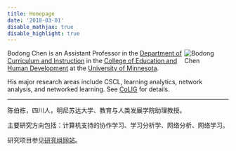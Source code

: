 ```yaml
---
title: Homepage
date: '2018-03-01'
disable_mathjax: true
disable_highlight: true
---
```


<img src="http://bodong.ch/assets/images/bodong.jpg" style="max-width:20%;min-width:80px;float:right;" alt="Bodong Chen" />

Bodong Chen is an Assistant Professor in the [Department of Curriculum and Instruction](http://www.cehd.umn.edu/ci/) in the [College of Education and Human Development](http://www.cehd.umn.edu/) at the [University of Minnesota](https://twin-cities.umn.edu/).

His major research areas include CSCL, learning analytics, network analysis, and networked learning. See [CoLIG](https://colig.github.io/research/) for details.

<hr>

陈伯栋，四川人，明尼苏达大学、教育与人类发展学院助理教授。

主要研究方向包括：计算机支持的协作学习、学习分析学、网络分析、网络学习。

研究项目参见[研究组网站](https://colig.github.io/research/)。
